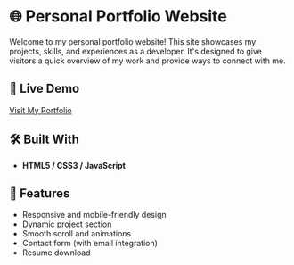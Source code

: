 # 🌐 Personal Portfolio Website

Welcome to my personal portfolio website! This site showcases my projects, skills, and experiences as a developer. It's designed to give visitors a quick overview of my work and provide ways to connect with me.

## 🔗 Live Demo

[Visit My Portfolio](https://kushagra-sr44.github.io/Portfolio/)


## 🛠️ Built With

- **HTML5 / CSS3 / JavaScript**


## 📁 Features

- Responsive and mobile-friendly design
- Dynamic project section
- Smooth scroll and animations
- Contact form (with email integration)
- Resume download
